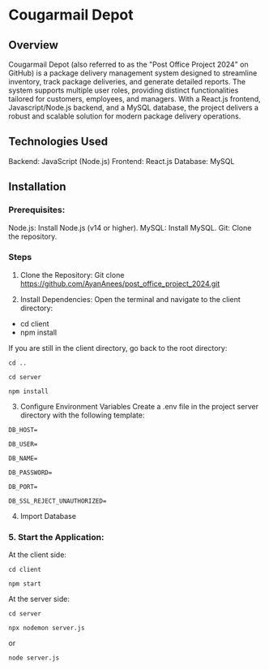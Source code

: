 # Cougarmail Depot

## Overview

Cougarmail Depot (also referred to as the "Post Office Project 2024" on GitHub) is a package delivery management system designed to streamline inventory, track package deliveries, and generate detailed reports. The system supports multiple user roles, providing distinct functionalities tailored for customers, employees, and managers. With a React.js frontend, Javascript/Node.js backend, and a MySQL database, the project delivers a robust and scalable solution for modern package delivery operations.


## Technologies Used

Backend: JavaScript (Node.js)
Frontend: React.js
Database: MySQL


## Installation

### Prerequisites:

Node.js: Install Node.js (v14 or higher).
MySQL: Install MySQL.
Git: Clone the repository.

### Steps
1. Clone the Repository:
Git clone https://github.com/AyanAnees/post_office_project_2024.git

2. Install Dependencies:
Open the terminal and navigate to the client directory:
- cd client
- npm install

If you are still in the client directory, go back to the root directory:


`cd ..`  

`cd server`  

`npm install`  


3. Configure Environment Variables
Create a .env file in the project server directory with the following template:

`DB_HOST=`  

`DB_USER=`  

`DB_NAME=`  

`DB_PASSWORD=`  

`DB_PORT=`  

`DB_SSL_REJECT_UNAUTHORIZED=`  



4. Import Database

### 5. Start the Application:
At the client side:  

`cd client`  

`npm start`  

At the server side:   

`cd server`  

`npx nodemon server.js`  

  or  
  
`node server.js`

